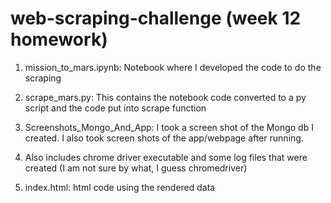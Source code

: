 
# web-scraping-challenge (week 12 homework)


1. mission_to_mars.ipynb:  Notebook where I developed the code to do the scraping

2. scrape_mars.py:  This contains the notebook code converted to a py script and the code put into scrape function

3. Screenshots_Mongo_And_App:  I took a screen shot of the Mongo db I created. I also took screen shots of the app/webpage after running.

4. Also includes chrome driver executable and some log files that were created (I am not sure by what, I guess chromedriver)

5. index.html: html code using the rendered data 
